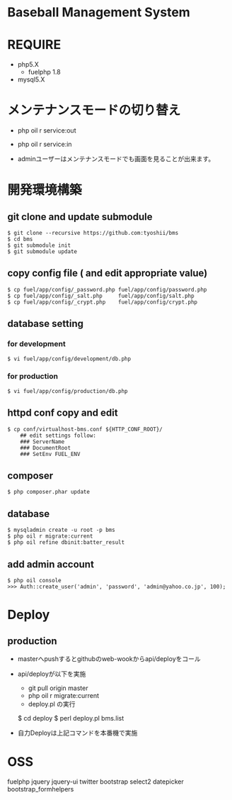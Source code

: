 Baseball Management System
==========================

# REQUIRE

* php5.X
    * fuelphp 1.8
* mysql5.X

# メンテナンスモードの切り替え
* php oil r service:out
* php oil r service:in

* adminユーザーはメンテナンスモードでも画面を見ることが出来ます。

# 開発環境構築

## git clone and update submodule

    $ git clone --recursive https://github.com:tyoshii/bms
    $ cd bms
    $ git submodule init
    $ git submodule update

## copy config file ( and edit appropriate value)
    $ cp fuel/app/config/_password.php fuel/app/config/password.php
    $ cp fuel/app/config/_salt.php     fuel/app/config/salt.php
    $ cp fuel/app/config/_crypt.php    fuel/app/config/crypt.php

## database setting
    
### for development
    $ vi fuel/app/config/development/db.php

### for production
    $ vi fuel/app/config/production/db.php

## httpd conf copy and edit
    $ cp conf/virtualhost-bms.conf ${HTTP_CONF_ROOT}/
        ## edit settings follow:
        ### ServerName
        ### DocumentRoot
        ### SetEnv FUEL_ENV

## composer
    $ php composer.phar update

## database
    $ mysqladmin create -u root -p bms
    $ php oil r migrate:current
    $ php oil refine dbinit:batter_result

## add admin account
    $ php oil console
    >>> Auth::create_user('admin', 'password', 'admin@yahoo.co.jp', 100);
    

# Deploy

## production

* masterへpushするとgithubのweb-wookからapi/deployをコール
* api/deployが以下を実施
    * git pull origin master
    * php oil r migrate:current
    * deploy.pl の実行

    $ cd deploy
    $ perl deploy.pl bms.list

* 自力Deployは上記コマンドを本番機で実施

# OSS

fuelphp
jquery
jquery-ui
twitter bootstrap
select2
datepicker
bootstrap_formhelpers
